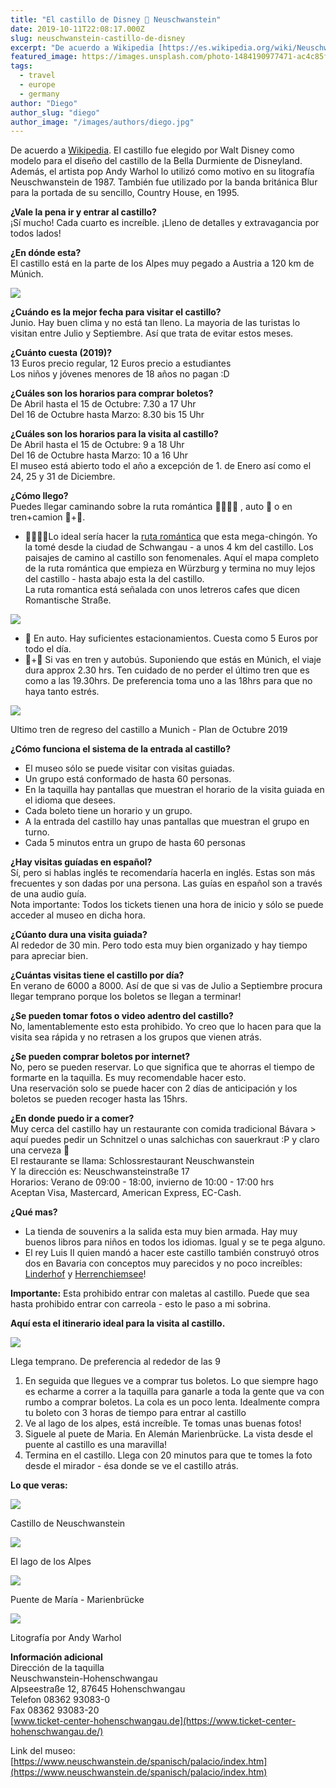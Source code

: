 ```yaml
---
title: "El castillo de Disney 🏰 Neuschwanstein"
date: 2019-10-11T22:08:17.000Z
slug: neuschwanstein-castillo-de-disney
excerpt: "De acuerdo a Wikipedia [https://es.wikipedia.org/wiki/Neuschwanstein#Neuschwanstein_en_la_cultura_popular] . El castillo fue elegido por Walt Disney como modelo..."
featured_image: https://images.unsplash.com/photo-1484190977471-ac4c85fca54d?ixlib=rb-1.2.1&q=80&fm=jpg&crop=entropy&cs=tinysrgb&w=2000&fit=max&ixid=eyJhcHBfaWQiOjExNzczfQ
tags:
  - travel
  - europe
  - germany
author: "Diego"
author_slug: "diego"
author_image: "/images/authors/diego.jpg"
---
```


De acuerdo a [Wikipedia](https://es.wikipedia.org/wiki/Neuschwanstein#Neuschwanstein_en_la_cultura_popular). El castillo fue elegido por Walt Disney como modelo para el diseño del castillo de la Bella Durmiente de Disneyland. Además, el artista pop Andy Warhol lo utilizó como motivo en su litografía Neuschwanstein de 1987. También fue utilizado por la banda británica Blur para la portada de su sencillo, Country House, en 1995.

**¿Vale la pena ir y entrar al castillo?**  
¡Sí mucho! Cada cuarto es increíble. ¡Lleno de detalles y extravagancia por todos lados!  
  
**¿En dónde esta?**  
El castillo está en la parte de los Alpes muy pegado a Austria a 120 km de Múnich.

![](/images/Screenshot-2019-10-12-at-08.18.34.png)

  
**¿Cuándo es la mejor fecha para visitar el castillo?**  
Junio. Hay buen clima y no está tan lleno. La mayoria de las turistas lo visitan entre Julio y Septiembre. Así que trata de evitar estos meses.  
  
**¿Cuánto cuesta (2019)?**  
13 Euros precio regular, 12 Euros precio a estudiantes  
Los niños y jóvenes menores de 18 años no pagan :D  
  
**¿Cuáles son los horarios para comprar boletos?**  
De Abril hasta el 15 de Octubre: 7.30 a 17 Uhr  
Del 16 de Octubre hasta Marzo: 8.30 bis 15 Uhr

**¿Cuáles son los horarios para la visita al castillo?**  
De Abril hasta el 15 de Octubre: 9 a 18 Uhr  
Del 16 de Octubre hasta Marzo: 10 a 16 Uhr  
El museo está abierto todo el año a excepción de 1. de Enero así como el 24, 25 y 31 de Diciembre.  
  
**¿Cómo llego?**  
Puedes llegar caminando sobre la ruta romántica 🚶🏻‍♂️💓 , auto 🚕 o en tren+camion 🚂+🚐.  

*   🚶🏻‍♂️💓Lo ideal sería hacer la [ruta romántica](https://www.romantischestrasse.de/romantische-strasse/la-ruta-romantica-es-la-ruta-vacacional-mas-conocida-y-preferida-de-alemania/?L=8) que esta mega-chingón. Yo la tomé desde la ciudad de Schwangau - a unos 4 km del castillo. Los paisajes de camino al castillo son fenomenales. Aquí el mapa completo de la ruta romántica que empieza en Würzburg y termina no muy lejos del castillo - hasta abajo esta la del castillo.  
    La ruta romantica está señalada con unos letreros cafes que dicen Romantische Straße.

![](/images/romantischestrasse.png)

*   🚕 En auto. Hay suficientes estacionamientos. Cuesta como 5 Euros por todo el día.
*   🚂+🚐 Si vas en tren y autobús. Suponiendo que estás en Múnich, el viaje dura approx 2.30 hrs. Ten cuidado de no perder el último tren que es como a las 19.30hrs. De preferencia toma uno a las 18hrs para que no haya tanto estrés.

![](/images/Screenshot-2019-10-12-at-07.46.50.png)

Ultimo tren de regreso del castillo a Munich - Plan de Octubre 2019

**¿Cómo funciona el sistema de la entrada al castillo?**

*   El museo sólo se puede visitar con visitas guiadas.
*   Un grupo está conformado de hasta 60 personas.
*   En la taquilla hay pantallas que muestran el horario de la visita guiada en el idioma que desees.
*   Cada boleto tiene un horario y un grupo.
*   A la entrada del castillo hay unas pantallas que muestran el grupo en turno.
*   Cada 5 minutos entra un grupo de hasta 60 personas

**¿Hay visitas guíadas en español?**  
Sí, pero si hablas inglés te recomendaría hacerla en inglés. Estas son más frecuentes y son dadas por una persona. Las guías en español son a través de una audio guía.  
Nota importante: Todos los tickets tienen una hora de inicio y sólo se puede acceder al museo en dicha hora.  
  
**¿Cúanto dura una visita guiada?**  
Al rededor de 30 min. Pero todo esta muy bien organizado y hay tiempo para apreciar bien.  
  
**¿Cuántas visitas tiene el castillo por día?**  
En verano de 6000 a 8000. Así de que si vas de Julio a Septiembre procura llegar temprano porque los boletos se llegan a terminar!  
  
**¿Se pueden tomar fotos o video adentro del castillo?**  
No, lamentablemente esto esta prohibido. Yo creo que lo hacen para que la visita sea rápida y no retrasen a los grupos que vienen atrás.

**¿Se pueden comprar boletos por internet?**  
No, pero se pueden reservar. Lo que significa que te ahorras el tiempo de formarte en la taquilla. Es muy recomendable hacer esto.  
Una reservación solo se puede hacer con 2 días de anticipación y los boletos se pueden recoger hasta las 15hrs.  
  
**¿En donde puedo ir a comer?**  
Muy cerca del castillo hay un restaurante con comida tradicional Bávara > aquí puedes pedir un Schnitzel o unas salchichas con sauerkraut :P y claro una cerveza 🍺    
El restaurante se llama: Schlossrestaurant Neuschwanstein  
Y la dirección es: Neuschwansteinstraße 17  
Horarios: Verano de 09:00 - 18:00, invierno de 10:00 - 17:00 hrs  
Aceptan Visa, Mastercard, American Express, EC-Cash.  
  
**¿Qué mas?**

*   La tienda de souvenirs a la salida esta muy bien armada. Hay muy buenos libros para niños en todos los idiomas. Igual y se te pega alguno.
*   El rey Luis II quien mandó a hacer este castillo también construyó otros dos en Bavaria con conceptos muy parecidos y no poco increíbles: [Linderhof](http://www.linderhof.de/) y [Herrenchiemsee](http://www.herrenchiemsee.de/)!

**Importante:** Esta prohibido entrar con maletas al castillo. Puede que sea hasta prohibido entrar con carreola - esto le paso a mi sobrina.  
  
**Aquí esta el itinerario ideal para la visita al castillo.**

![](/images/neuschwansteinmap.jpg)

Llega temprano. De preferencia al rededor de las 9

1.  En seguida que llegues ve a comprar tus boletos. Lo que siempre hago es echarme a correr a la taquilla para ganarle a toda la gente que va con rumbo a comprar boletos. La cola es un poco lenta. Idealmente compra tu boleto con 3 horas de tiempo para entrar al castillo
2.  Ve al lago de los alpes, está increíble. Te tomas unas buenas fotos!
3.  Siguele al puete de Maria. En Alemán Marienbrücke. La vista desde el puente al castillo es una maravilla!
4.  Termina en el castillo. Llega con 20 minutos para que te tomes la foto desde el mirador - ésa donde se ve el castillo atrás.

**Lo que veras:**

![](/images/70977617_2641318549266071_5727581467757536011_n-copy.jpg)

Castillo de Neuschwanstein

![](https://images.unsplash.com/photo-1547770304-c980cf651f1c?ixlib=rb-1.2.1&q=80&fm=jpg&crop=entropy&cs=tinysrgb&w=2000&fit=max&ixid=eyJhcHBfaWQiOjExNzczfQ)

El lago de los Alpes

![](/images/neuschwanstein_bridge-1.png)

Puente de María - Marienbrücke

![](/images/Warhol-Neuschwanstein.jpg)

Litografía por Andy Warhol

**Información adicional**  
Dirección de la taquilla  
Neuschwanstein-Hohenschwangau  
Alpseestraße 12, 87645 Hohenschwangau  
Telefon 08362 93083-0  
Fax 08362 93083-20  
[www.ticket-center-hohenschwangau.de](https://www.ticket-center-hohenschwangau.de/)  
  
Link del museo:  
[https://www.neuschwanstein.de/spanisch/palacio/index.htm](https://www.neuschwanstein.de/spanisch/palacio/index.htm)